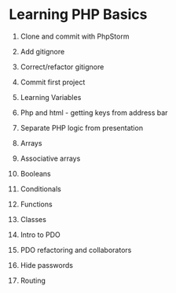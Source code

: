 # Learning PHP Basics

1. Clone and commit with PhpStorm
2. Add gitignore
3. Correct/refactor gitignore
4. Commit first project
5. Learning Variables
6. Php and html - getting keys from address bar
7. Separate PHP logic from presentation
8. Arrays
9. Associative arrays
10. Booleans
11. Conditionals

12. Functions
13. Classes

14. Intro to PDO
15. PDO refactoring and collaborators
16. Hide passwords
17. Routing